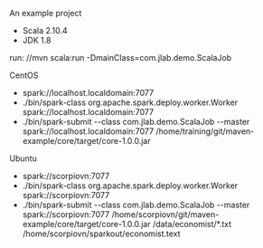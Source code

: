 An example project
- Scala 2.10.4
- JDK 1.8

run:
    //mvn scala:run -DmainClass=com.jlab.demo.ScalaJob

CentOS
- spark://localhost.localdomain:7077
- ./bin/spark-class org.apache.spark.deploy.worker.Worker spark://localhost.localdomain:7077
- ./bin/spark-submit --class com.jlab.demo.ScalaJob --master spark://localhost.localdomain:7077 /home/training/git/maven-example/core/target/core-1.0.0.jar

Ubuntu
- spark://scorpiovn:7077
- ./bin/spark-class org.apache.spark.deploy.worker.Worker spark://scorpiovn:7077
- ./bin/spark-submit --class com.jlab.demo.ScalaJob --master spark://scorpiovn:7077 /home/scorpiovn/git/maven-example/core/target/core-1.0.0.jar /data/economist/*.txt /home/scorpiovn/sparkout/economist.text



